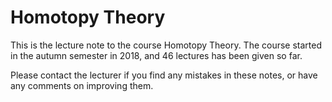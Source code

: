 # Homotopy Theory
 
This is the lecture note to the course Homotopy Theory. 
The course started in the autumn semester in 2018, and 46 lectures has been given so far.

Please contact the lecturer if you find any mistakes in these notes, or have any comments on improving them.
